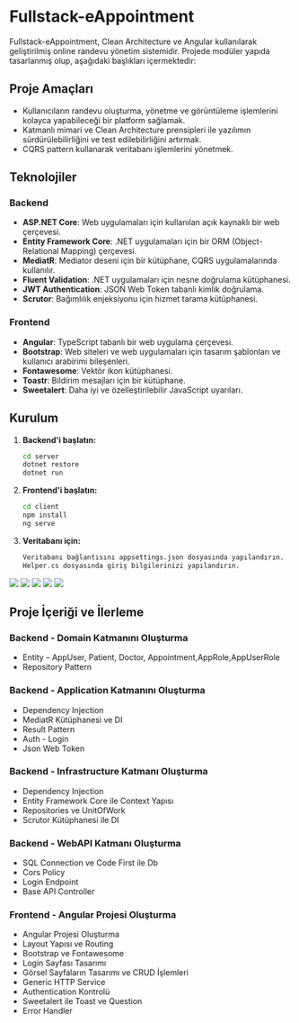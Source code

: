 # Fullstack-eAppointment

Fullstack-eAppointment, Clean Architecture ve Angular kullanılarak geliştirilmiş online randevu yönetim sistemidir. Projede modüler yapıda tasarlanmış olup, aşağıdaki başlıkları içermektedir:

## Proje Amaçları

- Kullanıcıların randevu oluşturma, yönetme ve görüntüleme işlemlerini kolayca yapabileceği bir platform sağlamak.
- Katmanlı mimari ve Clean Architecture prensipleri ile yazılımın sürdürülebilirliğini ve test edilebilirliğini artırmak.
- CQRS pattern kullanarak veritabanı işlemlerini yönetmek.

## Teknolojiler

### Backend
- **ASP.NET Core**: Web uygulamaları için kullanılan açık kaynaklı bir web çerçevesi.
- **Entity Framework Core**: .NET uygulamaları için bir ORM (Object-Relational Mapping) çerçevesi.
- **MediatR**: Mediator deseni için bir kütüphane, CQRS uygulamalarında kullanılır.
- **Fluent Validation**: .NET uygulamaları için nesne doğrulama kütüphanesi.
- **JWT Authentication**: JSON Web Token tabanlı kimlik doğrulama.
- **Scrutor**: Bağımlılık enjeksiyonu için hizmet tarama kütüphanesi.

### Frontend
- **Angular**: TypeScript tabanlı bir web uygulama çerçevesi.
- **Bootstrap**: Web siteleri ve web uygulamaları için tasarım şablonları ve kullanıcı arabirimi bileşenleri.
- **Fontawesome**: Vektör ikon kütüphanesi.
- **Toastr**: Bildirim mesajları için bir kütüphane.
- **Sweetalert**: Daha iyi ve özelleştirilebilir JavaScript uyarıları.

## Kurulum

1. **Backend'i başlatın:**
   ```sh
   cd server
   dotnet restore
   dotnet run
   ```
2. **Frontend'i başlatın:**
      ```sh
    cd client
    npm install
    ng serve
   ```
3. **Veritabanı için:**
     ```sh
    Veritabanı bağlantısını appsettings.json dosyasında yapılandırın.
    Helper.cs dosyasında giriş bilgilerinizi yapılandırın.
      ```

<img src="eAppointmentClient/src/assets/Images/Full.PNG">
<img src="eAppointmentClient/src/assets/Images/Doktor.PNG">
<img src="eAppointmentClient/src/assets/Images/Hasta.PNG">
<img src="eAppointmentClient/src/assets/Images/Randevu.PNG">
<img src="eAppointmentClient/src/assets/Images/Swagger.PNG">

## Proje İçeriği ve İlerleme
### Backend - Domain Katmanını Oluşturma
-	Entity – AppUser, Patient, Doctor, Appointment,AppRole,AppUserRole 
-	Repository Pattern
### Backend - Application Katmanını Oluşturma
-	Dependency Injection
-	MediatR Kütüphanesi ve DI
-	Result Pattern
-	Auth - Login
- Json Web Token
### Backend - Infrastructure Katmanı Oluşturma
-	Dependency Injection
-	Entity Framework Core ile Context Yapısı
-	Repositories ve UnitOfWork
-	Scrutor Kütüphanesi ile DI

### Backend - WebAPI Katmanı Oluşturma
-	SQL Connection ve Code First ile Db
-	Cors Policy
-	Login Endpoint
-	Base API Controller

### Frontend - Angular Projesi Oluşturma
-	Angular Projesi Oluşturma
-	Layout Yapısı ve Routing
-	Bootstrap ve Fontawesome
-	Login Sayfası Tasarımı
-	Görsel Sayfaların Tasarımı ve CRUD İşlemleri
-	Generic HTTP Service
-	Authentication Kontrolü
-	Sweetalert ile Toast ve Question
-	Error Handler

